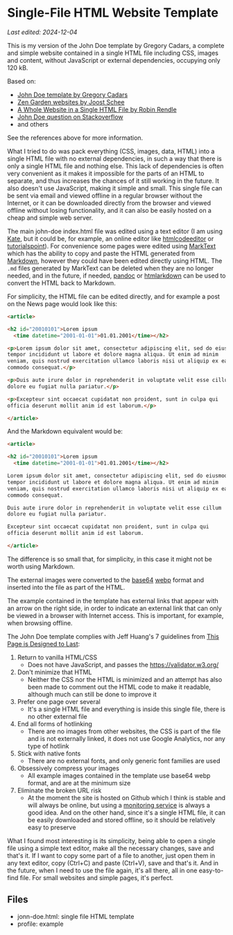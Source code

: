 # Single-File HTML Website Template

*Last edited: 2024-12-04*

This is my version of the John Doe template by Gregory Cadars, a complete and simple website contained in a single HTML file including CSS, images and content, without JavaScript or external dependencies, occupying only 120 kB. 

Based on:

- [John Doe template by Gregory Cadars](http://github.com/cadars/john-doe/)
- [Zen Garden websites by Joost Schee](http://github.com/jhvanderschee/zengardenwebsites)
- [A Whole Website in a Single HTML File by Robin Rendle](http://css-tricks.com/a-whole-website-in-a-single-html-file)
- [John Doe question on Stackoverflow](http://stackoverflow.com/questions/66522759/how-exactly-does-the-css-in-the-john-doe-no-js-webpage-manage-to-make-the-defaul)
- and others

See the references above for more information.

What I tried to do was pack everything (CSS, images, data, HTML) into a single HTML file with no external dependencies, in such a way that there is only a single HTML file and nothing else. This lack of dependencies is often very convenient as it makes it impossible for the parts of an HTML to separate, and thus increases the chances of it still working in the future. It also doesn't use JavaScript, making it simple and small. This single file can be sent via email and viewed offline in a regular browser without the Internet, or it can be downloaded directly from the browser and viewed offline without losing functionality, and it can also be easily hosted on a cheap and simple web server.

The main john-doe index.html file was edited using a text editor (I am using [Kate](https://kate-editor.org/), but it could be, for example, an online editor like [htmlcodeeditor](https://htmlcodeeditor.com/) or [tutorialspoint](https://www.tutorialspoint.com/online_html_editor.php)). For convenience some pages were edited using [MarkText](https://github.com/marktext/marktext) which has the ability to copy and paste the HTML generated from [Markdown](https://www.markdownguide.org/), however they could have been edited directly using HTML. The `.md` files generated by MarkText can be deleted when they are no longer needed, and in the future, if needed, [pandoc](https://pandoc.org/try/) or [htmlarkdown](https://evitanrelta.github.io/htmlmarkdown/) can be used to convert the HTML back to Markdown.

For simplicity, the HTML file can be edited directly, and for example a post on the News page would look like this:

```html
<article>

<h2 id="20010101">Lorem ipsum
  <time datetime="2001-01-01">01.01.2001</time></h2>

<p>Lorem ipsum dolor sit amet, consectetur adipiscing elit, sed do eiusmod
tempor incididunt ut labore et dolore magna aliqua. Ut enim ad minim
veniam, quis nostrud exercitation ullamco laboris nisi ut aliquip ex ea
commodo consequat.</p>

<p>Duis aute irure dolor in reprehenderit in voluptate velit esse cillum
dolore eu fugiat nulla pariatur.</p>

<p>Excepteur sint occaecat cupidatat non proident, sunt in culpa qui
officia deserunt mollit anim id est laborum.</p>

</article>
```

And the Markdown equivalent would be:

```markdown
<article>

<h2 id="20010101">Lorem ipsum
  <time datetime="2001-01-01">01.01.2001</time></h2>

Lorem ipsum dolor sit amet, consectetur adipiscing elit, sed do eiusmod
tempor incididunt ut labore et dolore magna aliqua. Ut enim ad minim
veniam, quis nostrud exercitation ullamco laboris nisi ut aliquip ex ea
commodo consequat.

Duis aute irure dolor in reprehenderit in voluptate velit esse cillum
dolore eu fugiat nulla pariatur.

Excepteur sint occaecat cupidatat non proident, sunt in culpa qui
officia deserunt mollit anim id est laborum.

</article>
```

The difference is so small that, for simplicity, in this case it might not be worth using Markdown.

The external images were converted to the [base64](https://linux.die.net/man/1/base64) [webp](https://developers.google.com/speed/webp) format and inserted into the file as part of the HTML.

The example contained in the template has external links that appear with an arrow on the right side, in order to indicate an external link that can only be viewed in a browser with Internet access. This is important, for example, when browsing offline.

The John Doe template complies with Jeff Huang's 7 guidelines from [This Page is Designed to Last](https://jeffhuang.com/designed_to_last/):

1. Return to vanilla HTML/CSS
      - Does not have JavaScript, and passes the https://validator.w3.org/
2. Don't minimize that HTML
      - Neither the CSS nor the HTML is minimized and an attempt has also been made to comment out the HTML code to make it readable, although much can still be done to improve it
3. Prefer one page over several
      - It's a single HTML file and everything is inside this single file, there is no other external file
4. End all forms of hotlinking
      - There are no images from other websites, the CSS is part of the file and is not externally linked, it does not use Google Analytics, nor any type of hotlink
5. Stick with native fonts
      - There are no external fonts, and only generic font families are used
6. Obsessively compress your images
      - All example images contained in the template use base64 webp format, and are at the minimum size
7. Eliminate the broken URL risk
      - At the moment the site is hosted on Github which I think is stable and will always be online, but using a [monitoring service](https://geekflare.com/monitor-website-uptime/) is always a good idea. And on the other hand, since it's a single HTML file, it can be easily downloaded and stored offline, so it should be relatively easy to preserve

What I found most interesting is its simplicity, being able to open a single file using a simple text editor, make all the necessary changes, save and that's it. If I want to copy some part of a file to another, just open them in any text editor, copy (Ctrl+C) and paste (Ctrl+V), save and that's it. And in the future, when I need to use the file again, it's all there, all in one easy-to-find file. For small websites and simple pages, it's perfect.

## Files

- jonn-doe.html: single file HTML template
- profile: example
